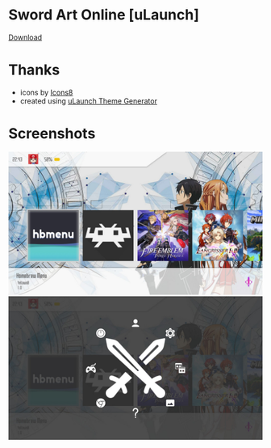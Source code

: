 # Sword Art Online [uLaunch]
[Download](https://github.com/bqio/ulaunch-sao/releases)

# Thanks
* icons by <a target="_blank" href="https://icons8.com">Icons8</a>
* created using [uLaunch Theme Generator](https://bqio.ru/ulaunch-theme-generator)

# Screenshots
![Main menu](screenshots/2020010222434900-2B962D4D8757B83A365B36F9DBA36413.jpg)
![Quick menu](screenshots/2020010222435200-2B962D4D8757B83A365B36F9DBA36413.jpg)
